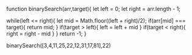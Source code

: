 <!-- what are all the search algorithm explain in js? -->
<!-- what are all the sort algorithm explain in js? -->
<!-- which algorithm is used behind the scene in sort method? -->
<!-- what are step to revert the code you pushed to the git? -->
<!-- how to persist data on frontend app on refresh without using local,session or cookie storage etc -->
<!-- redux working -->
<!-- write  a function that add two numbers without using + operator -->
<!-- explain linked list and types of linked list -->
 <!-- what are interfaces in OOPS? -->
 <!-- how to implement redux in class-based component -->

<!-- code i write for write a optimise search algorithm -->
function binarySearch(arr,target){
  let left = 0;
  let right = arr.length - 1;
  
  while(left <= right){
     let mid = Math.floor((left + right)/2);
     if(arr[mid] === target){
     return mid;
     }
     if(target > left){
       left = left + mid 
     }
     if(target < right){
     right = right - mid
     }
  }
  return -1;
}

binarySearch([3,4,11,25,22,12,31,17,81],22)